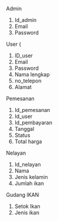 Admin
1. Id_admin
2. Email
3. Password


User ( 
1. ID_user
2. Email
3. Password
4. Nama lengkap
5. no_telepon
6. Alamat


Pemesanan
1. Id_pemesanan
2. Id_user
3. Id_pembayaran
4. Tanggal
5. Status
6. Total harga

Nelayan
1. Id_nelayan
2. Nama
3. Jenis kelamin
4. Jumlah ikan

Gudang IKAN
1. Setok Ikan
2. Jenis ikan

